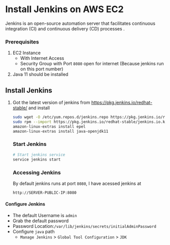 # Install Jenkins on AWS EC2
 Jenkins is an open-source automation server that facilitates continuous integration (CI) and continuous delivery (CD) processes .

### Prerequisites
1. EC2 Instance 
   - With Internet Access
   - Security Group with Port `8080` open for internet (Because jenkins run on this port number)
1. Java 11 should be installed  

## Install Jenkins
1. Got the latest version of jenkins from https://pkg.jenkins.io/redhat-stable/ and install
   ```sh
   sudo wget -O /etc/yum.repos.d/jenkins.repo https://pkg.jenkins.io/redhat-stable/jenkins.repo
   sudo rpm --import https://pkg.jenkins.io/redhat-stable/jenkins.io.key
   amazon-linux-extras install epel 
   amazon-linux-extras install java-openjdk11  
   ```
   ### Start Jenkins
   ```sh
   # Start jenkins service
   service jenkins start
   ```
   ### Accessing Jenkins
   By default jenkins runs at port `8080`, I have acessed jenkins at
   ```sh
   http://SERVER-PUBLIC-IP:8080
   ```
  #### Configure Jenkins
- The default Username is `admin`
- Grab the default password 
- Password Location:`/var/lib/jenkins/secrets/initialAdminPassword`
- Configure `java` path
  - `Manage Jenkins` > `Global Tool Configuration` > `JDK`  
